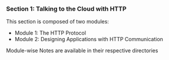 ### Section 1: Talking to the Cloud with HTTP

This section is composed of two modules: 
* Module 1: The HTTP Protocol
* Module 2: Designing Applications with HTTP Communication

Module-wise Notes are available in their respective directories
